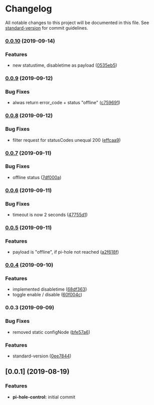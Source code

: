 # Changelog

All notable changes to this project will be documented in this file. See [standard-version](https://github.com/conventional-changelog/standard-version) for commit guidelines.

### [0.0.10](https://github.com/naimo84/node-red-contrib-pi-hole-remote/compare/v0.0.9...v0.0.10) (2019-09-14)


### Features

* new statustime, disabletime as payload ([0535eb5](https://github.com/naimo84/node-red-contrib-pi-hole-remote/commit/0535eb5))

### [0.0.9](https://github.com/naimo84/node-red-contrib-pi-hole-remote/compare/v0.0.8...v0.0.9) (2019-09-12)


### Bug Fixes

* alwas return error_code + status "offline" ([c759691](https://github.com/naimo84/node-red-contrib-pi-hole-remote/commit/c759691))

### [0.0.8](https://github.com/naimo84/node-red-contrib-pi-hole-remote/compare/v0.0.7...v0.0.8) (2019-09-12)


### Bug Fixes

* filter request for statusCodes unequal 200 ([effcaa9](https://github.com/naimo84/node-red-contrib-pi-hole-remote/commit/effcaa9))

### [0.0.7](https://github.com/naimo84/node-red-contrib-pi-hole-remote/compare/v0.0.6...v0.0.7) (2019-09-11)


### Bug Fixes

* offline status ([7df000a](https://github.com/naimo84/node-red-contrib-pi-hole-remote/commit/7df000a))

### [0.0.6](https://github.com/naimo84/node-red-contrib-pi-hole-remote/compare/v0.0.5...v0.0.6) (2019-09-11)


### Bug Fixes

* timeout is now 2 seconds ([47755d1](https://github.com/naimo84/node-red-contrib-pi-hole-remote/commit/47755d1))

### [0.0.5](https://github.com/naimo84/node-red-contrib-pi-hole-remote/compare/v0.0.4...v0.0.5) (2019-09-11)


### Features

* payload is "offline", if pi-hole not reached ([a2f618f](https://github.com/naimo84/node-red-contrib-pi-hole-remote/commit/a2f618f))

### [0.0.4](https://github.com/naimo84/node-red-contrib-pi-hole-remote/compare/v0.0.3...v0.0.4) (2019-09-10)


### Features

* implemented disabletime ([68df363](https://github.com/naimo84/node-red-contrib-pi-hole-remote/commit/68df363))
* toggle enable / disable ([60f004c](https://github.com/naimo84/node-red-contrib-pi-hole-remote/commit/60f004c))

### 0.0.3 (2019-09-09)


### Bug Fixes

* removed static configNode ([bfe57a6](https://github.com/naimo84/node-red-contrib-pi-hole-remote/commit/bfe57a6))


### Features

* standard-version ([0ee7844](https://github.com/naimo84/node-red-contrib-pi-hole-remote/commit/0ee7844))

<a name="0.0.1"></a>
## [0.0.1] (2019-08-19)

### Features

* **pi-hole-control:** initial commit